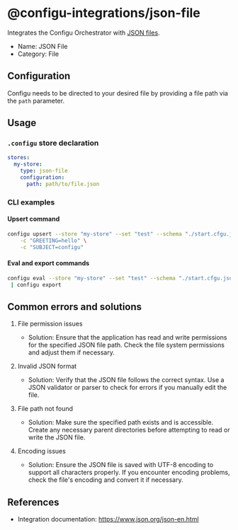 # @configu-integrations/json-file

Integrates the Configu Orchestrator with [JSON files](https://www.json.org/json-en.html).

- Name: JSON File
- Category: File

## Configuration

Configu needs to be directed to your desired file by providing a file path via the `path` parameter.

## Usage

### `.configu` store declaration

```yaml
stores:
  my-store:
    type: json-file
    configuration:
      path: path/to/file.json
```

### CLI examples

#### Upsert command

```bash
configu upsert --store "my-store" --set "test" --schema "./start.cfgu.json" \
    -c "GREETING=hello" \
    -c "SUBJECT=configu"
```

#### Eval and export commands

```bash
configu eval --store "my-store" --set "test" --schema "./start.cfgu.json" \
 | configu export
```

## Common errors and solutions

1. File permission issues

   - Solution: Ensure that the application has read and write permissions for the specified JSON file path. Check the file system permissions and adjust them if necessary.

2. Invalid JSON format

   - Solution: Verify that the JSON file follows the correct syntax. Use a JSON validator or parser to check for errors if you manually edit the file.

3. File path not found

   - Solution: Make sure the specified path exists and is accessible. Create any necessary parent directories before attempting to read or write the JSON file.

4. Encoding issues
   - Solution: Ensure the JSON file is saved with UTF-8 encoding to support all characters properly. If you encounter encoding problems, check the file's encoding and convert it if necessary.

## References

- Integration documentation: https://www.json.org/json-en.html
